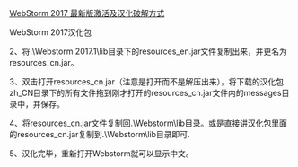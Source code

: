 

[WebStorm 2017 最新版激活及汉化破解方式](http://www.cnblogs.com/tzdy/p/6472538.html)


WebStorm 2017汉化包
 
2、将.\Webstorm 2017.1\lib目录下的resources_en.jar文件复制出来，并更名为resources_cn.jar。
 
3、双击打开resources_cn.jar（注意是打开而不是解压出来），将下载的汉化包zh_CN目录下的所有文件拖到刚才打开的resources_cn.jar文件内的messages目录中，并保存。
 
4、将resources_cn.jar文件复制回.\Webstorm\lib目录。或是直接讲汉化包里面的resources_cn.jar复制到.\Webstorm\lib目录即可.
 
5、汉化完毕，重新打开Webstorm就可以显示中文。
